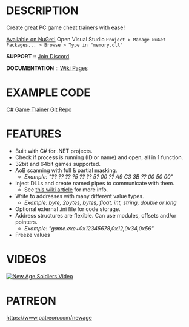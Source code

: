 # DESCRIPTION
Create great PC game cheat trainers with ease!

[Available on NuGet!](https://www.nuget.org/packages/Memory.dll/) Open Visual Studio ```Project > Manage NuGet Packages... > Browse > Type in "memory.dll"```

**SUPPORT** :: [Join Discord](https://discord.gg/9d7fB5a)

**DOCUMENTATION** :: [Wiki Pages](https://github.com/erfg12/memory.dll/wiki)

# EXAMPLE CODE
[C# Game Trainer Git Repo](https://github.com/erfg12/Game-Trainers)

# FEATURES
* Built with C# for .NET projects.
* Check if process is running (ID or name) and open, all in 1 function.
* 32bit and 64bit games supported.
* AoB scanning with full & partial masking.
    * _Example: "?? ?? ?? ?5 ?? ?? 5? 00 ?? A9 C3 3B ?? 00 50 00"_
* Inject DLLs and create named pipes to communicate with them.
    * See [this wiki article](https://github.com/erfg12/memory.dll/wiki/Using-Named-Pipes) for more info.
* Write to addresses with many different value types.
    * _Example: byte, 2bytes, bytes, float, int, string, double or long_
* Optional external .ini file for code storage.
* Address structures are flexible. Can use modules, offsets and/or pointers. 
    * _Example: "game.exe+0x12345678,0x12,0x34,0x56"_
* Freeze values
    
# VIDEOS
[![New Age Soldiers Video](https://img.youtube.com/vi/OKJsbDDh5CE/0.jpg)](https://www.youtube.com/watch?v=OKJsbDDh5CE)

# PATREON
https://www.patreon.com/newage
